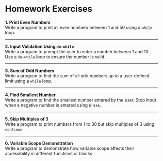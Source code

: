 # **Homework Exercises**

**1. Print Even Numbers**  
Write a program to print all even numbers between 1 and 50 using a `while` loop.  

---

**2. Input Validation Using `do-while`**  
Write a program to prompt the user to enter a number between 1 and 10. Use a `do-while` loop to ensure the number is valid.  

---

**3. Sum of Odd Numbers**  
Write a program to find the sum of all odd numbers up to a user-defined limit using a `while` loop.  

---

**4. Find Smallest Number**  
Write a program to find the smallest number entered by the user. Stop input when a negative number is entered using `break`.  

---

**5. Skip Multiples of 3**  
Write a program to print numbers from 1 to 30 but skip multiples of 3 using `continue`.  

---

**6. Variable Scope Demonstration**  
Write a program to demonstrate how variable scope affects their accessibility in different functions or blocks.

